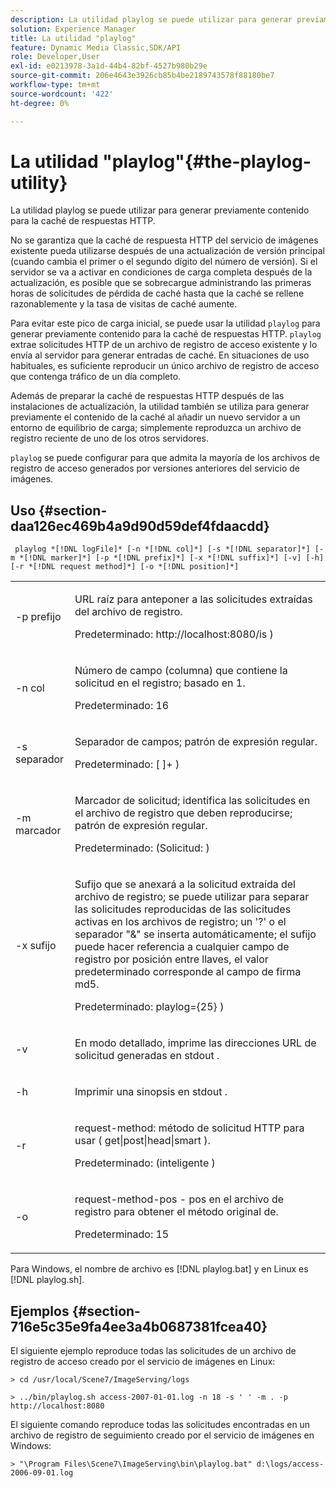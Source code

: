 ```yaml
---
description: La utilidad playlog se puede utilizar para generar previamente contenido para la caché de respuestas HTTP.
solution: Experience Manager
title: La utilidad "playlog"
feature: Dynamic Media Classic,SDK/API
role: Developer,User
exl-id: e0213978-3a1d-44b4-82bf-4527b980b29e
source-git-commit: 206e4643e3926cb85b4be2189743578f88180be7
workflow-type: tm+mt
source-wordcount: '422'
ht-degree: 0%

---
```


# La utilidad &quot;playlog&quot;{#the-playlog-utility}

La utilidad playlog se puede utilizar para generar previamente contenido para la caché de respuestas HTTP.

No se garantiza que la caché de respuesta HTTP del servicio de imágenes existente pueda utilizarse después de una actualización de versión principal (cuando cambia el primer o el segundo dígito del número de versión). Si el servidor se va a activar en condiciones de carga completa después de la actualización, es posible que se sobrecargue administrando las primeras horas de solicitudes de pérdida de caché hasta que la caché se rellene razonablemente y la tasa de visitas de caché aumente.

Para evitar este pico de carga inicial, se puede usar la utilidad `playlog` para generar previamente contenido para la caché de respuestas HTTP. `playlog` extrae solicitudes HTTP de un archivo de registro de acceso existente y lo envía al servidor para generar entradas de caché. En situaciones de uso habituales, es suficiente reproducir un único archivo de registro de acceso que contenga tráfico de un día completo.

Además de preparar la caché de respuestas HTTP después de las instalaciones de actualización, la utilidad también se utiliza para generar previamente el contenido de la caché al añadir un nuevo servidor a un entorno de equilibrio de carga; simplemente reproduzca un archivo de registro reciente de uno de los otros servidores.

`playlog` se puede configurar para que admita la mayoría de los archivos de registro de acceso generados por versiones anteriores del servicio de imágenes.

## Uso {#section-daa126ec469b4a9d90d59def4fdaacdd}

` playlog *[!DNL logFile]* [-n *[!DNL col]*] [-s *[!DNL separator]*] [-m *[!DNL marker]*] [-p *[!DNL prefix]*] [-x *[!DNL suffix]*] [-v] [-h] [-r *[!DNL request method]*] [-o *[!DNL position]*]`

<table id="simpletable_39B9638BCB0F4244B5155C958C044C31"> 
 <tr class="strow"> 
  <td class="stentry"> <p> <span class="codeph"> -p <span class="varname"> prefijo </span> </span> </p> </td> 
  <td class="stentry"> <p>URL raíz para anteponer a las solicitudes extraídas del archivo de registro. </p> <p>Predeterminado: <span class="filepath"> http://localhost:8080/is </span>) </p> </td> 
 </tr> 
 <tr class="strow"> 
  <td class="stentry"> <p> <span class="codeph"> -n <span class="varname"> col </span> </span> </p> </td> 
  <td class="stentry"> <p>Número de campo (columna) que contiene la solicitud en el registro; basado en 1. </p> <p>Predeterminado: 16 </p> </td> 
 </tr> 
 <tr class="strow"> 
  <td class="stentry"> <p> <span class="codeph"> -s <span class="varname"> separador </span> </span> </p> </td> 
  <td class="stentry"> <p>Separador de campos; patrón de expresión regular. </p> <p>Predeterminado: <span class="codeph"> [ ]+ </span>) </p> </td> 
 </tr> 
 <tr class="strow"> 
  <td class="stentry"> <p> <span class="codeph"> -m <span class="varname"> marcador </span> </span> </p> </td> 
  <td class="stentry"> <p>Marcador de solicitud; identifica las solicitudes en el archivo de registro que deben reproducirse; patrón de expresión regular. </p> <p>Predeterminado: <span class="codeph"> (Solicitud: </span>) </p> </td> 
 </tr> 
 <tr class="strow"> 
  <td class="stentry"> <p> <span class="codeph"> -x <span class="varname"> sufijo </span> </span> </p> </td> 
  <td class="stentry"> <p>Sufijo que se anexará a la solicitud extraída del archivo de registro; se puede utilizar para separar las solicitudes reproducidas de las solicitudes activas en los archivos de registro; un '?' o el separador "&amp;" se inserta automáticamente; el sufijo puede hacer referencia a cualquier campo de registro por posición entre llaves, el valor predeterminado corresponde al campo de firma md5. </p> <p>Predeterminado: <span class="codeph"> playlog={25} </span>) </p> </td> 
 </tr> 
 <tr class="strow"> 
  <td class="stentry"> <p> <span class="codeph"> -v </span> </p> </td> 
  <td class="stentry"> <p>En modo detallado, imprime las direcciones URL de solicitud generadas en <span class="codeph"> stdout </span>. </p> </td> 
 </tr> 
 <tr class="strow"> 
  <td class="stentry"> <p> <span class="codeph"> -h </span> </p> </td> 
  <td class="stentry"> <p>Imprimir una sinopsis en <span class="codeph"> stdout </span>. </p> </td> 
 </tr> 
 <tr class="strow"> 
  <td class="stentry"> <p> <span class="codeph"> -r </span> </p> </td> 
  <td class="stentry"> <p>request-method: método de solicitud HTTP para usar ( <span class="codeph"> get|post|head|smart </span>). </p> <p>Predeterminado: <span class="codeph"> (inteligente </span>) </p> </td> 
 </tr> 
 <tr class="strow"> 
  <td class="stentry"> <p> <span class="codeph"> -o </span> </p> </td> 
  <td class="stentry"> <p>request-method-pos - pos en el archivo de registro para obtener el método original de. </p> <p>Predeterminado: 15 </p> </td> 
 </tr> 
</table>

Para Windows, el nombre de archivo es [!DNL playlog.bat] y en Linux es [!DNL playlog.sh].

## Ejemplos {#section-716e5c35e9fa4ee3a4b0687381fcea40}

El siguiente ejemplo reproduce todas las solicitudes de un archivo de registro de acceso creado por el servicio de imágenes en Linux:

`> cd /usr/local/Scene7/ImageServing/logs`

`> ../bin/playlog.sh access-2007-01-01.log -n 18 -s ' ' -m . -p http://localhost:8080`

El siguiente comando reproduce todas las solicitudes encontradas en un archivo de registro de seguimiento creado por el servicio de imágenes en Windows:

`> "\Program Files\Scene7\ImageServing\bin\playlog.bat" d:\logs/access-2006-09-01.log`
